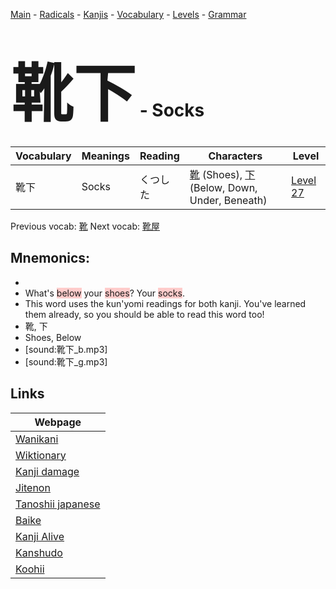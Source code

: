 <style> bigfont {font-size: 100px}</style>
[Main](../README.md) -
[Radicals](../radicals.md) -
[Kanjis](../kanjis.md) -
[Vocabulary](../vocabulary.md) -
[Levels](../levels.md) -
[Grammar](../grammar.md)
# <bigfont> 靴下</bigfont> - Socks 

| Vocabulary | Meanings | Reading | Characters | Level |
| --- | --- | --- | --- | --- |
| 靴下 | Socks | くつした |  [靴](../kanjis/靴.md) (Shoes), [下](../kanjis/下.md) (Below, Down, Under, Beneath) | [Level 27](../levels/wk_level27.md) |

Previous vocab: [靴](靴.md) Next vocab: [靴屋](靴屋.md) 

## Mnemonics:

* 
* What's <span style="background-color:#ffcccb"> below</span> your <span style="background-color:#ffcccb"> shoes</span>? Your <span style="background-color:#ffcccb"> socks</span>.
* This word uses the kun'yomi readings for both kanji. You've learned them already, so you should be able to read this word too!
* 靴, 下
* Shoes, Below
* [sound:靴下_b.mp3]
* [sound:靴下_g.mp3]


## Links 

| Webpage |
| --- |
| [Wanikani          ](https://www.wanikani.com/kanji/靴下) |
| [Wiktionary        ](https://en.wiktionary.org/wiki/靴下) |
| [Kanji damage      ](http://www.kanjidamage.com/kanji/search?utf8=✓&q=靴下) |
| [Jitenon           ](https://jitenon.com/kanji/靴下) |
| [Tanoshii japanese ](https://www.tanoshiijapanese.com/dictionary/kanji.cfm?k=靴下) |
| [Baike             ](https://baike.baidu.com/item/靴下) |
| [Kanji Alive       ](https://app.kanjialive.com/靴下) |
| [Kanshudo          ](https://www.kanshudo.com/searchmn?q=靴下) |
| [Koohii            ](https://kanji.koohii.com/study/kanji/靴下) |
